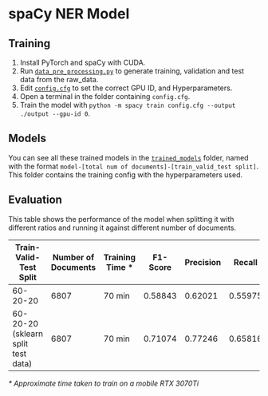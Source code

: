 # spaCy NER Model

## Training

1. Install PyTorch and spaCy with CUDA.
2. Run [`data_pre_processing.py`](data_pre_processing.py) to generate training, validation and test data from the raw_data.
3. Edit [`config.cfg`](config.cfg) to set the correct GPU ID, and Hyperparameters.
4. Open a terminal in the folder containing `config.cfg`.
5. Train the model with `python -m spacy train config.cfg --output ./output --gpu-id 0`.

## Models

You can see all these trained models in the [`trained_models`](./trained_models/) folder, named with the format `model-[total num of documents]-[train_valid_test split]`. This folder contains the training config with the hyperparameters used.

## Evaluation

This table shows the performance of the model when splitting it with different ratios and running it against different number of documents. 

| Train-Valid-Test Split             | Number of Documents | Training Time * | F1-Score | Precision | Recall  |
| ---------------------------------- | ------------------- | --------------- | -------- | --------- | ------- |
| 60-20-20                           | 6807                | 70 min          | 0.58843  | 0.62021   | 0.55975 |
| 60-20-20 (sklearn split test data) | 6807                | 70 min          | 0.71074  | 0.77246   | 0.65816 |

_\* Approximate time taken to train on a mobile RTX 3070Ti_